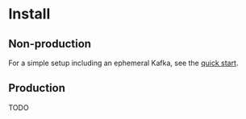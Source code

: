 # Install

## Non-production
For a simple setup including an ephemeral Kafka, see the [quick start](quick-start.md).

## Production
TODO